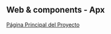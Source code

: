 ## Web & components - Apx 
[Página Principal del Proyecto](https://federicoencinazsayago.github.io/dwf-n2-Web-Components/)
